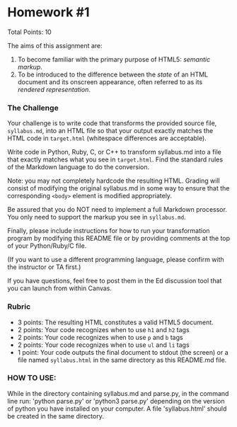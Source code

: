 # Homework #1

Total Points: 10

The aims of this assignment are:

1. To become familiar with the primary purpose of HTML5: _semantic markup_.
2. To be introduced to the difference between the _state_ of an HTML document and 
its onscreen appearance, often referred to as its _rendered representation_.

### The Challenge

Your challenge is to write code that transforms the provided source file, `syllabus.md`, into an HTML file so that your output exactly matches the HTML code in `target.html` (whitespace differences are acceptable).

Write code in Python, Ruby, C, or C++ to transform syllabus.md into a file that exactly matches what you see in `target.html`.  Find the standard rules of the Markdown language to do the conversion.  

Note: you may not completely hardcode the resulting HTML.  Grading will consist of modifying the original syllabus.md in some way to ensure that the corresponding `<body>` element is modified appropriately.

Be assured that you do NOT need to implement a full Markdown processor.  You only need to support the markup you see in `syllabus.md`.

Finally, please include instructions for how to run your transformation program by modifying this README file
or by providing comments at the top of your Python/Ruby/C file.

(If you want to use a different programming language, please confirm with the instructor or TA first.)

If you have questions, feel free to post them in the Ed discussion tool that you can launch from within Canvas.

### Rubric

* 3 points: The resulting HTML constitutes a valid HTML5 document.
* 2 points: Your code recognizes when to use `h1` and `h2` tags
* 2 points: Your code recognizes when to use `p` and `b` tags
* 2 points: Your code recognizes when to use `ul` and `li` tags
* 1 point: Your code outputs the final document to stdout (the screen) or a file named `syllabus.html` in the same directory as this README.md file.



### HOW TO USE:
While in the directory containing syllabus.md and parse.py, in the command line run: 'python parse.py' or 'python3 parse.py' depending on the version of python you have installed on your computer. A file 'syllabus.html' should be created in the same directory. 